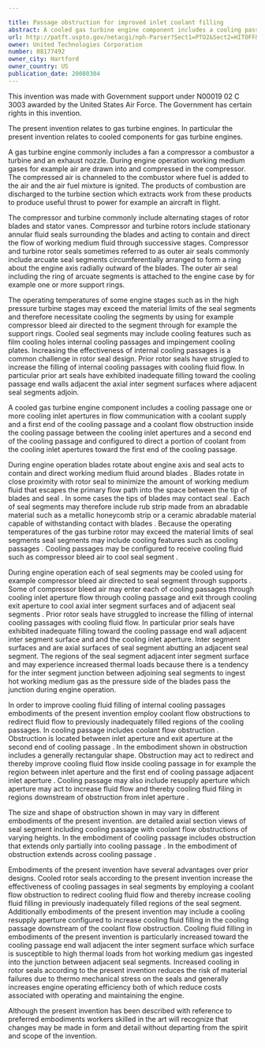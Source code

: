 ```yaml
---

title: Passage obstruction for improved inlet coolant filling
abstract: A cooled gas turbine engine component includes a cooling passage, one or more cooling inlet apertures in flow communication with a coolant supply and a first end of the cooling passage, and a coolant flow obstruction inside the cooling passage between the one or more cooling inlet apertures and a second end of the cooling passage and configured to direct a portion of coolant from the one or more cooling inlet apertures toward the first end of the cooling passage.
url: http://patft.uspto.gov/netacgi/nph-Parser?Sect1=PTO2&Sect2=HITOFF&p=1&u=%2Fnetahtml%2FPTO%2Fsearch-adv.htm&r=1&f=G&l=50&d=PALL&S1=08177492&OS=08177492&RS=08177492
owner: United Technologies Corporation
number: 08177492
owner_city: Hartford
owner_country: US
publication_date: 20080304
---
```

This invention was made with Government support under N00019 02 C 3003 awarded by the United States Air Force. The Government has certain rights in this invention.

The present invention relates to gas turbine engines. In particular the present invention relates to cooled components for gas turbine engines.

A gas turbine engine commonly includes a fan a compressor a combustor a turbine and an exhaust nozzle. During engine operation working medium gases for example air are drawn into and compressed in the compressor. The compressed air is channeled to the combustor where fuel is added to the air and the air fuel mixture is ignited. The products of combustion are discharged to the turbine section which extracts work from these products to produce useful thrust to power for example an aircraft in flight.

The compressor and turbine commonly include alternating stages of rotor blades and stator vanes. Compressor and turbine rotors include stationary annular fluid seals surrounding the blades and acting to contain and direct the flow of working medium fluid through successive stages. Compressor and turbine rotor seals sometimes referred to as outer air seals commonly include arcuate seal segments circumferentially arranged to form a ring about the engine axis radially outward of the blades. The outer air seal including the ring of arcuate segments is attached to the engine case by for example one or more support rings.

The operating temperatures of some engine stages such as in the high pressure turbine stages may exceed the material limits of the seal segments and therefore necessitate cooling the segments by using for example compressor bleed air directed to the segment through for example the support rings. Cooled seal segments may include cooling features such as film cooling holes internal cooling passages and impingement cooling plates. Increasing the effectiveness of internal cooling passages is a common challenge in rotor seal design. Prior rotor seals have struggled to increase the filling of internal cooling passages with cooling fluid flow. In particular prior art seals have exhibited inadequate filling toward the cooling passage end walls adjacent the axial inter segment surfaces where adjacent seal segments adjoin.

A cooled gas turbine engine component includes a cooling passage one or more cooling inlet apertures in flow communication with a coolant supply and a first end of the cooling passage and a coolant flow obstruction inside the cooling passage between the cooling inlet apertures and a second end of the cooling passage and configured to direct a portion of coolant from the cooling inlet apertures toward the first end of the cooling passage.

During engine operation blades rotate about engine axis and seal acts to contain and direct working medium fluid around blades . Blades rotate in close proximity with rotor seal to minimize the amount of working medium fluid that escapes the primary flow path into the space between the tip of blades and seal . In some cases the tips of blades may contact seal . Each of seal segments may therefore include rub strip made from an abradable material such as a metallic honeycomb strip or a ceramic abradable material capable of withstanding contact with blades . Because the operating temperatures of the gas turbine rotor may exceed the material limits of seal segments seal segments may include cooling features such as cooling passages . Cooling passages may be configured to receive cooling fluid such as compressor bleed air to cool seal segment .

During engine operation each of seal segments may be cooled using for example compressor bleed air directed to seal segment through supports . Some of compressor bleed air may enter each of cooling passages through cooling inlet aperture flow through cooling passage and exit through cooling exit aperture to cool axial inter segment surfaces and of adjacent seal segments . Prior rotor seals have struggled to increase the filling of internal cooling passages with cooling fluid flow. In particular prior seals have exhibited inadequate filling toward the cooling passage end wall adjacent inter segment surface and and the cooling inlet aperture. Inter segment surfaces and are axial surfaces of seal segment abutting an adjacent seal segment. The regions of the seal segment adjacent inter segment surface and may experience increased thermal loads because there is a tendency for the inter segment junction between adjoining seal segments to ingest hot working medium gas as the pressure side of the blades pass the junction during engine operation.

In order to improve cooling fluid filling of internal cooling passages embodiments of the present invention employ coolant flow obstructions to redirect fluid flow to previously inadequately filled regions of the cooling passages. In cooling passage includes coolant flow obstruction . Obstruction is located between inlet aperture and exit aperture at the second end of cooling passage . In the embodiment shown in obstruction includes a generally rectangular shape. Obstruction may act to redirect and thereby improve cooling fluid flow inside cooling passage in for example the region between inlet aperture and the first end of cooling passage adjacent inlet aperture . Cooling passage may also include resupply aperture which aperture may act to increase fluid flow and thereby cooling fluid filing in regions downstream of obstruction from inlet aperture .

The size and shape of obstruction shown in may vary in different embodiments of the present invention. are detailed axial section views of seal segment including cooling passage with coolant flow obstructions of varying heights. In the embodiment of cooling passage includes obstruction that extends only partially into cooling passage . In the embodiment of obstruction extends across cooling passage .

Embodiments of the present invention have several advantages over prior designs. Cooled rotor seals according to the present invention increase the effectiveness of cooling passages in seal segments by employing a coolant flow obstruction to redirect cooling fluid flow and thereby increase cooling fluid filling in previously inadequately filled regions of the seal segment. Additionally embodiments of the present invention may include a cooling resupply aperture configured to increase cooling fluid filling in the cooling passage downstream of the coolant flow obstruction. Cooling fluid filling in embodiments of the present invention is particularly increased toward the cooling passage end wall adjacent the inter segment surface which surface is susceptible to high thermal loads from hot working medium gas ingested into the junction between adjacent seal segments. Increased cooling in rotor seals according to the present invention reduces the risk of material failures due to thermo mechanical stress on the seals and generally increases engine operating efficiency both of which reduce costs associated with operating and maintaining the engine.

Although the present invention has been described with reference to preferred embodiments workers skilled in the art will recognize that changes may be made in form and detail without departing from the spirit and scope of the invention.

